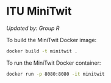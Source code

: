 # ITU MiniTwit
*Updated by: Group R*

To build the MiniTwit Docker image:
```sh
docker build -t minitwit .
```

To run the MiniTwit Docker container:
```sh
docker run -p 8080:8080 -it minitwit
```
